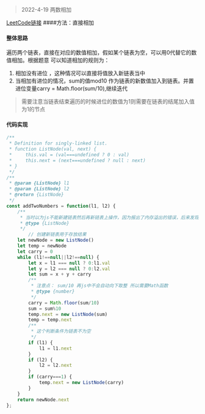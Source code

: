 > 2022-4-19 两数相加

[LeetCode链接](https://leetcode-cn.com/problems/add-two-numbers/)
####方法：直接相加
#### 整体思路
遍历两个链表，直接在对应的数值相加，假如某个链表为空，可以用0代替它的数值相加。根据题意
可以知道相加的规则为：
1. 相加没有进位 ，这种情况可以直接将值放入新链表当中
2. 当相加有进位的情况，sum的值mod10 作为链表的新数值加入到链表。并置进位变量carry = Math.floor(sum/10),继续迭代
> 需要注意当链表结束遍历的时候进位的数值为1则需要在链表的结尾加入值为1的节点
#### 代码实现
```javascript
/**
 * Definition for singly-linked list.
 * function ListNode(val, next) {
 *     this.val = (val===undefined ? 0 : val)
 *     this.next = (next===undefined ? null : next)
 * }
 */
/**
 * @param {ListNode} l1
 * @param {ListNode} l2
 * @return {ListNode}
 */
const addTwoNumbers = function(l1, l2) {
    /**
     * 当时以为js不能新建链表然后再新链表上操作，因为报出了内存溢出的错误，后来发现是后边的判断条件出现了错误
     * @type {ListNode}
     */
        // 创建新链表用于存放结果
    let newNode = new ListNode()
    let temp = newNode
    let carry = 0
    while (l1!==null||l2!==null) {
        let x = l1 === null ? 0:l1.val
        let y = l2 === null ? 0:l2.val
        let sum = x + y + carry
        /**
         * 注意点： sum/10 再js中不会自动向下取整 所以需要Math函数
         * @type {number}
         */
        carry = Math.floor(sum/10)
        sum = sum%10
        temp.next = new ListNode(sum)
        temp = temp.next
        /**
         * 这个判断条件为链表不为空
         */
        if (l1) {
            l1 = l1.next
        }
        if (l2) {
            l2 = l2.next
        }
        if (carry===1) {
            temp.next = new ListNode(carry)
        }
    }
    return newNode.next
};
```
